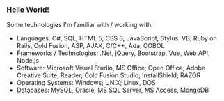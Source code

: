 ### Hello World!

Some technologies I'm familiar with / working with:
 - Languages: C#, SQL, HTML 5, CSS 3, JavaScript, Stylus, VB, Ruby on Rails, Cold Fusion, ASP, AJAX, C/C++, Ada, COBOL
 - Frameworks / Technologies: .Net, jQuery, Bootstrap, Vue, Web API, Node.js
 - Software: Microsoft Visual Studio, MS Office; Open Office; Adobe Creative Suite, Reader; Cold Fusion Studio; InstallShield; RAZOR
 - Operating Systems: Windows; UNIX; Linux, DOS
 - Databases: MySQL, Oracle, MS SQL Server, MS Access, MongoDB



<!-- - 🔭 I’m currently working on ...
- 🌱 I’m currently learning ...
- 👯 I’m looking to collaborate on ...
- 🤔 I’m looking for help with ...
- 💬 Ask me about ...
- 📫 How to reach me: ...
- 😄 Pronouns: ...
- ⚡ Fun fact: ... -->

